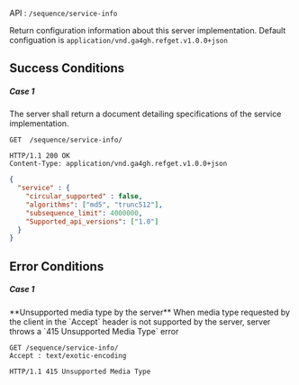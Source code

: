 API : `/sequence/service-info`

Return configuration information about this server implementation. Default configuation is `application/vnd.ga4gh.refget.v1.0.0+json`


## Success Conditions
<h5> Case 1 </h5>
The server shall return a document detailing specifications of the service implementation.

```
GET  /sequence/service-info/
```
```
HTTP/1.1 200 OK
Content-Type: application/vnd.ga4gh.refget.v1.0.0+json

```
```json
{
  "service" : {
    "circular_supported" : false,
    "algorithms": ["md5", "trunc512"],
    "subsequence_limit": 4000000,
    "Supported_api_versions": ["1.0"]
  }
}
```

## Error Conditions
<h5> Case 1 </h5>
**Unsupported media type by the server**
When media type requested by the client in the `Accept` header is not supported by the server, server throws a `415 Unsupported Media Type` error

```
GET /sequence/service-info/
Accept : text/exotic-encoding
```

```
HTTP/1.1 415 Unsupported Media Type
```
